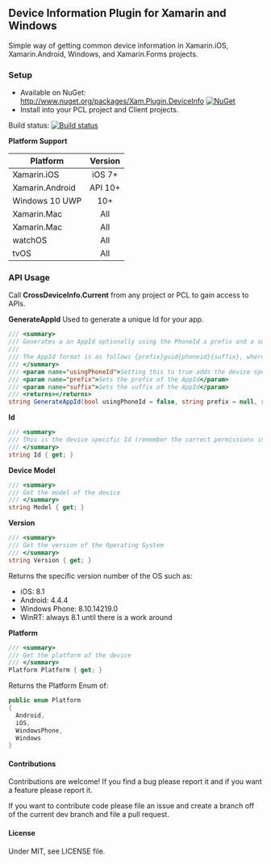 ## Device Information Plugin for Xamarin and Windows

Simple way of getting common device information in Xamarin.iOS, Xamarin.Android, Windows, and Xamarin.Forms projects.

### Setup
* Available on NuGet: http://www.nuget.org/packages/Xam.Plugin.DeviceInfo [![NuGet](https://img.shields.io/nuget/v/Xam.Plugin.DeviceInfo.svg?label=NuGet)](https://www.nuget.org/packages/Xam.Plugin.DeviceInfo/)
* Install into your PCL project and Client projects.

Build status: [![Build status](https://ci.appveyor.com/api/projects/status/9y9lk3jjnxjo3tsd?svg=true)](https://ci.appveyor.com/project/JamesMontemagno/deviceinfoplugin)

**Platform Support**

|Platform|Version|
| ------------------- | :------------------: |
|Xamarin.iOS|iOS 7+|
|Xamarin.Android|API 10+|
|Windows 10 UWP|10+|
|Xamarin.Mac|All|
|Xamarin.Mac|All|
|watchOS|All|
|tvOS|All|


### API Usage

Call **CrossDeviceInfo.Current** from any project or PCL to gain access to APIs.

**GenerateAppId**
Used to generate a unique Id for your app.

```csharp
/// <summary>
/// Generates a an AppId optionally using the PhoneId a prefix and a suffix and a Guid to ensure uniqueness
/// 
/// The AppId format is as follows {prefix}guid{phoneid}{suffix}, where parts in {} are optional.
/// </summary>
/// <param name="usingPhoneId">Setting this to true adds the device specific id to the AppId (remember to give the app the correct permissions)</param>
/// <param name="prefix">Sets the prefix of the AppId</param>
/// <param name="suffix">Sets the suffix of the AppId</param>
/// <returns></returns>
string GenerateAppId(bool usingPhoneId = false, string prefix = null, string suffix = null);
```

**Id**
```csharp
/// <summary>
/// This is the device specific Id (remember the correct permissions in your app to use this)
/// </summary>
string Id { get; }
```

**Device Model**
```csharp
/// <summary>
/// Get the model of the device
/// </summary>
string Model { get; }
```


**Version**
```csharp
/// <summary>
/// Get the version of the Operating System
/// </summary>
string Version { get; }
```

Returns the specific version number of the OS such as:
* iOS: 8.1
* Android: 4.4.4
* Windows Phone: 8.10.14219.0
* WinRT: always 8.1 until there is a work around

**Platform**
```csharp
/// <summary>
/// Get the platform of the device
/// </summary>
Platform Platform { get; }
```

Returns the Platform Enum of:
```csharp
public enum Platform
{
  Android,
  iOS,
  WindowsPhone,
  Windows
}
```


#### Contributions
Contributions are welcome! If you find a bug please report it and if you want a feature please report it.

If you want to contribute code please file an issue and create a branch off of the current dev branch and file a pull request.

#### License
Under MIT, see LICENSE file.
